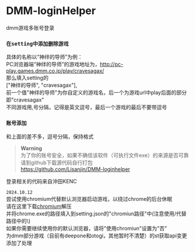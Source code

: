 # DMM-loginHelper
dmm游戏多账号登录

### `在setting中添加删除游戏`  
具体的名称以“神绊的导师”为例：  
PC浏览器端“神绊的导师”的游戏地址为，http://pc-play.games.dmm.co.jp/play/cravesagax/  
那么填入setting的  
["神绊的导师", "cravesagax"],  
前一个值"神绊的导师"为你自定义的游戏名，后一个为游戏url中play后面的部分即"cravesagax"  
不同游戏用,号分隔，记得是英文逗号，最后一个游戏的最后不要带逗号  

### `账号添加`  
和上面的差不多，逗号分隔，保持格式

> **Warning**  
> 为了你的账号安全，如果不确信该软件（可执行文件exe）的来源是否可靠  
请到github下载源代码自行打包  
https://github.com/Lisanjin/DMM-loginhelper  


登录相关的代码来自沖田KENC  

`2024.10.12`  
尝试使用chromium代替默认浏览器启动游戏，以绕过chrome的后台休眠  
请在这里下载[chromium](https://download-chromium.appspot.com/)解压  
并将chrome.exe的路径填入到setting.json的"chromiun路径"中(注意使用/代替路径中的\\)  
如果你需要继续使用你的默认浏览器，请将"使用chromiun"设置为"否"  
为dmm部分游戏（目前有deepone和otogi，其他暂时不清楚）的st获取api变更添加了处理  
